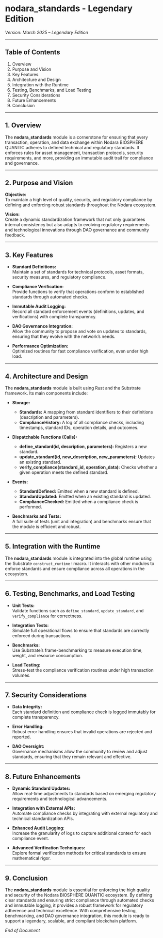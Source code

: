 # nodara_standards - Legendary Edition

*Version: March 2025 – Legendary Edition*

---

## Table of Contents

1. Overview  
2. Purpose and Vision  
3. Key Features  
4. Architecture and Design  
5. Integration with the Runtime  
6. Testing, Benchmarks, and Load Testing  
7. Security Considerations  
8. Future Enhancements  
9. Conclusion

---

## 1. Overview

The **nodara_standards** module is a cornerstone for ensuring that every transaction, operation, and data exchange within Nodara BIOSPHÈRE QUANTIC adheres to defined technical and regulatory standards. It enforces rules for asset management, transaction protocols, security requirements, and more, providing an immutable audit trail for compliance and governance.

---

## 2. Purpose and Vision

**Objective:**  
To maintain a high level of quality, security, and regulatory compliance by defining and enforcing robust standards throughout the Nodara ecosystem.

**Vision:**  
Create a dynamic standardization framework that not only guarantees internal consistency but also adapts to evolving regulatory requirements and technological innovations through DAO governance and community feedback.

---

## 3. Key Features

- **Standard Definitions:**  
  Maintain a set of standards for technical protocols, asset formats, security measures, and regulatory compliance.

- **Compliance Verification:**  
  Provide functions to verify that operations conform to established standards through automated checks.

- **Immutable Audit Logging:**  
  Record all standard enforcement events (definitions, updates, and verifications) with complete transparency.

- **DAO Governance Integration:**  
  Allow the community to propose and vote on updates to standards, ensuring that they evolve with the network’s needs.

- **Performance Optimization:**  
  Optimized routines for fast compliance verification, even under high load.

---

## 4. Architecture and Design

The **nodara_standards** module is built using Rust and the Substrate framework. Its main components include:

- **Storage:**  
  - **Standards:** A mapping from standard identifiers to their definitions (description and parameters).  
  - **ComplianceHistory:** A log of all compliance checks, including timestamps, standard IDs, operation details, and outcomes.

- **Dispatchable Functions (Calls):**  
  - **define_standard(id, description, parameters):** Registers a new standard.  
  - **update_standard(id, new_description, new_parameters):** Updates an existing standard.  
  - **verify_compliance(standard_id, operation_data):** Checks whether a given operation meets the defined standard.

- **Events:**  
  - **StandardDefined:** Emitted when a new standard is defined.  
  - **StandardUpdated:** Emitted when an existing standard is updated.  
  - **ComplianceChecked:** Emitted when a compliance check is performed.

- **Benchmarks and Tests:**  
  A full suite of tests (unit and integration) and benchmarks ensure that the module is efficient and robust.

---

## 5. Integration with the Runtime

The **nodara_standards** module is integrated into the global runtime using the Substrate `construct_runtime!` macro. It interacts with other modules to enforce standards and ensure compliance across all operations in the ecosystem.

---

## 6. Testing, Benchmarks, and Load Testing

- **Unit Tests:**  
  Validate functions such as `define_standard`, `update_standard`, and `verify_compliance` for correctness.
  
- **Integration Tests:**  
  Simulate full operational flows to ensure that standards are correctly enforced during transactions.
  
- **Benchmarks:**  
  Use Substrate’s frame-benchmarking to measure execution time, weight, and resource consumption.
  
- **Load Testing:**  
  Stress-test the compliance verification routines under high transaction volumes.

---

## 7. Security Considerations

- **Data Integrity:**  
  Each standard definition and compliance check is logged immutably for complete transparency.
  
- **Error Handling:**  
  Robust error handling ensures that invalid operations are rejected and reported.
  
- **DAO Oversight:**  
  Governance mechanisms allow the community to review and adjust standards, ensuring that they remain relevant and effective.

---

## 8. Future Enhancements

- **Dynamic Standard Updates:**  
  Allow real-time adjustments to standards based on emerging regulatory requirements and technological advancements.
  
- **Integration with External APIs:**  
  Automate compliance checks by integrating with external regulatory and technical standardization APIs.
  
- **Enhanced Audit Logging:**  
  Increase the granularity of logs to capture additional context for each compliance event.
  
- **Advanced Verification Techniques:**  
  Explore formal verification methods for critical standards to ensure mathematical rigor.

---

## 9. Conclusion

The **nodara_standards** module is essential for enforcing the high quality and security of the Nodara BIOSPHÈRE QUANTIC ecosystem. By defining clear standards and ensuring strict compliance through automated checks and immutable logging, it provides a robust framework for regulatory adherence and technical excellence. With comprehensive testing, benchmarking, and DAO governance integration, this module is ready to support a legendary, scalable, and compliant blockchain platform.

*End of Document*
